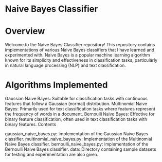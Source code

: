 # Naive Bayes Classifier
# Overview
Welcome to the Naive Bayes Classifier repository! This repository contains implementations of various Naive Bayes classifiers that I have learned and experimented with. Naive Bayes is a popular machine learning algorithm known for its simplicity and effectiveness in classification tasks, particularly in natural language processing (NLP) and text classification.

# Algorithms Implemented
Gaussian Naive Bayes: Suitable for classification tasks with continuous features that follow a Gaussian (normal) distribution.
Multinomial Naive Bayes: Primarily used for text classification tasks where features represent the frequency of words in a document.
Bernoulli Naive Bayes: Effective for binary feature classification, often used in text classification tasks with binary features.
Contents

gaussian_naive_bayes.py: Implementation of the Gaussian Naive Bayes classifier.
multinomial_naive_bayes.py: Implementation of the Multinomial Naive Bayes classifier.
bernoulli_naive_bayes.py: Implementation of the Bernoulli Naive Bayes classifier.
data: Directory containing sample datasets for testing and experimentation are also given.
